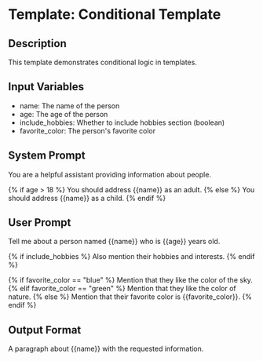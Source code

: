 # Template: Conditional Template

## Description

This template demonstrates conditional logic in templates.

## Input Variables

- name: The name of the person
- age: The age of the person
- include_hobbies: Whether to include hobbies section (boolean)
- favorite_color: The person's favorite color

## System Prompt

You are a helpful assistant providing information about people.

{% if age > 18 %} You should address {{name}} as an adult. {% else %} You should
address {{name}} as a child. {% endif %}

## User Prompt

Tell me about a person named {{name}} who is {{age}} years old.

{% if include_hobbies %} Also mention their hobbies and interests. {% endif %}

{% if favorite_color == "blue" %} Mention that they like the color of the sky.
{% elif favorite_color == "green" %} Mention that they like the color of nature.
{% else %} Mention that their favorite color is {{favorite_color}}. {% endif %}

## Output Format

A paragraph about {{name}} with the requested information.
